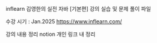 inflearn 김영한의 실전 자바 [기본편] 강의 실습 및 문제 풀이 파일

수강 시기 : Jan.2025
https://www.inflearn.com/

강의 내용 정리
notion 개인 링크 내 정리
